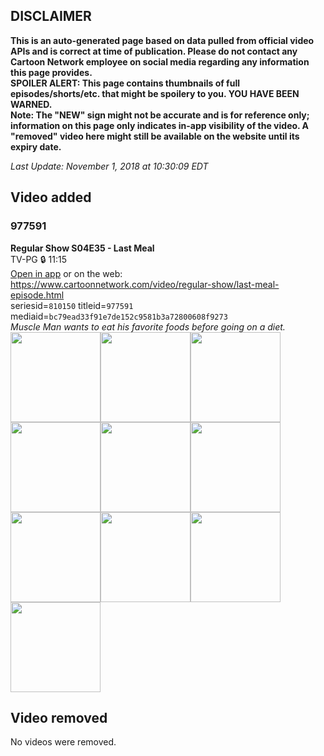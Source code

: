 ## DISCLAIMER
**This is an auto-generated page based on data pulled from official video APIs and is correct at time of publication. Please do not contact any Cartoon Network employee on social media regarding any information this page provides.**  
**SPOILER ALERT: This page contains thumbnails of full episodes/shorts/etc. that might be spoilery to you. YOU HAVE BEEN WARNED.**  
**Note: The "NEW" sign might not be accurate and is for reference only; information on this page only indicates in-app visibility of the video. A "removed" video here might still be available on the website until its expiry date.**  

_Last Update: November 1, 2018 at 10:30:09 EDT_
## Video added
### 977591
**Regular Show S04E35 - Last Meal**  
TV-PG 🔒 11:15  
[Open in app](https://tinyurl.com/ya92dlfl) or on the web: https://www.cartoonnetwork.com/video/regular-show/last-meal-episode.html  
seriesid=`810150` titleid=`977591` mediaid=`bc79ead33f91e7de152c9581b3a72800608f9273`  
_Muscle Man wants to eat his favorite foods before going on a diet._  
<a href="https://s3.amazonaws.com/cn-orchestrator/977591_001_1280x720.jpg"><img src="https://s3.amazonaws.com/cn-orchestrator/977591_001_640x360.jpg" height="144px" /></a><a href="https://s3.amazonaws.com/cn-orchestrator/977591_002_1280x720.jpg"><img src="https://s3.amazonaws.com/cn-orchestrator/977591_002_640x360.jpg" height="144px" /></a><a href="https://s3.amazonaws.com/cn-orchestrator/977591_003_1280x720.jpg"><img src="https://s3.amazonaws.com/cn-orchestrator/977591_003_640x360.jpg" height="144px" /></a><a href="https://s3.amazonaws.com/cn-orchestrator/977591_004_1280x720.jpg"><img src="https://s3.amazonaws.com/cn-orchestrator/977591_004_640x360.jpg" height="144px" /></a><a href="https://s3.amazonaws.com/cn-orchestrator/977591_005_1280x720.jpg"><img src="https://s3.amazonaws.com/cn-orchestrator/977591_005_640x360.jpg" height="144px" /></a><a href="https://s3.amazonaws.com/cn-orchestrator/977591_006_1280x720.jpg"><img src="https://s3.amazonaws.com/cn-orchestrator/977591_006_640x360.jpg" height="144px" /></a><a href="https://s3.amazonaws.com/cn-orchestrator/977591_007_1280x720.jpg"><img src="https://s3.amazonaws.com/cn-orchestrator/977591_007_640x360.jpg" height="144px" /></a><a href="https://s3.amazonaws.com/cn-orchestrator/977591_008_1280x720.jpg"><img src="https://s3.amazonaws.com/cn-orchestrator/977591_008_640x360.jpg" height="144px" /></a><a href="https://s3.amazonaws.com/cn-orchestrator/977591_009_1280x720.jpg"><img src="https://s3.amazonaws.com/cn-orchestrator/977591_009_640x360.jpg" height="144px" /></a><a href="https://s3.amazonaws.com/cn-orchestrator/977591_010_1280x720.jpg"><img src="https://s3.amazonaws.com/cn-orchestrator/977591_010_640x360.jpg" height="144px" /></a>
## Video removed
No videos were removed.
